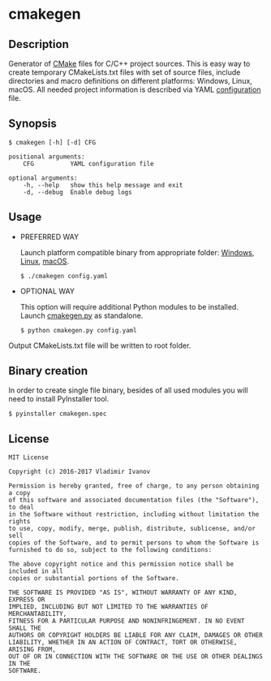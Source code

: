 # cmakegen

## Description

Generator of [CMake][1] files for C/C++ project sources. This is easy way to create temporary CMakeLists.txt files
with set of source files, include directories and macro definitions on different platforms: Windows, Linux, macOS.
All needed project information is described via YAML [configuration][2] file.

## Synopsis

    $ cmakegen [-h] [-d] CFG

    positional arguments:
        CFG          YAML configuration file

    optional arguments:
        -h, --help   show this help message and exit
        -d, --debug  Enable debug logs

## Usage

+ PREFERRED WAY

    Launch platform compatible binary from appropriate folder: [Windows][3], [Linux][4], [macOS][5].

    `$ ./cmakegen config.yaml`

+ OPTIONAL WAY

    This option will require additional Python modules to be installed. Launch [cmakegen.py][6] as standalone.

    `$ python cmakegen.py config.yaml`

Output CMakeLists.txt file will be written to root folder.

## Binary creation

In order to create single file binary, besides of all used modules you will need to install PyInstaller tool.

`$ pyinstaller cmakegen.spec`

## License

    MIT License

    Copyright (c) 2016-2017 Vladimir Ivanov

    Permission is hereby granted, free of charge, to any person obtaining a copy
    of this software and associated documentation files (the "Software"), to deal
    in the Software without restriction, including without limitation the rights
    to use, copy, modify, merge, publish, distribute, sublicense, and/or sell
    copies of the Software, and to permit persons to whom the Software is
    furnished to do so, subject to the following conditions:

    The above copyright notice and this permission notice shall be included in all
    copies or substantial portions of the Software.

    THE SOFTWARE IS PROVIDED "AS IS", WITHOUT WARRANTY OF ANY KIND, EXPRESS OR
    IMPLIED, INCLUDING BUT NOT LIMITED TO THE WARRANTIES OF MERCHANTABILITY,
    FITNESS FOR A PARTICULAR PURPOSE AND NONINFRINGEMENT. IN NO EVENT SHALL THE
    AUTHORS OR COPYRIGHT HOLDERS BE LIABLE FOR ANY CLAIM, DAMAGES OR OTHER
    LIABILITY, WHETHER IN AN ACTION OF CONTRACT, TORT OR OTHERWISE, ARISING FROM,
    OUT OF OR IN CONNECTION WITH THE SOFTWARE OR THE USE OR OTHER DEALINGS IN THE
    SOFTWARE.

[1]: https://cmake.org/     "CMake official resource"
[2]: ./config.yaml          "Configuration example"
[3]: ./bin/windows/         "Windows tool binary"
[4]: ./bin/linux/           "Linux tool binary"
[5]: ./bin/macos/           "macOS tool binary"
[6]: ./cmakegen.py          "Standalone script"
